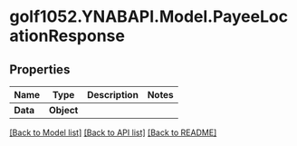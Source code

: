 # golf1052.YNABAPI.Model.PayeeLocationResponse
## Properties

Name | Type | Description | Notes
------------ | ------------- | ------------- | -------------
**Data** | **Object** |  | 

[[Back to Model list]](../README.md#documentation-for-models) [[Back to API list]](../README.md#documentation-for-api-endpoints) [[Back to README]](../README.md)

